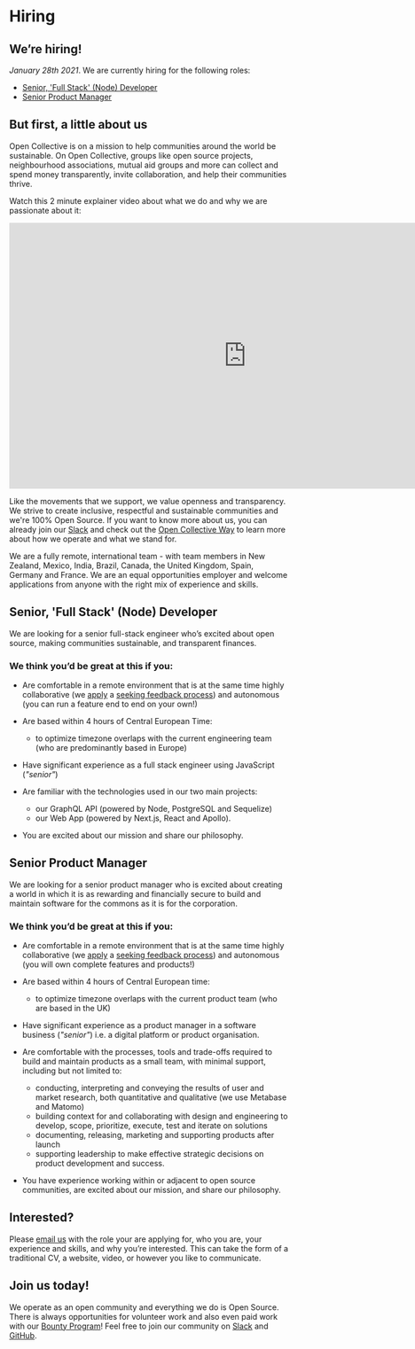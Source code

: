 # Hiring

## We’re hiring!

<!--
<strong>All position are currently filled, check back later! You can still send a spontaneous application if you wish.</strong>
-->

<em>January 28th 2021</em>. We are currently hiring for the following roles:

<ul>
  <li><a href='#developer'>Senior, 'Full Stack' (Node) Developer</a></li>
  <li><a href='#product-manager'>Senior Product Manager</a></li>
</ul>

## But first, a little about us

Open Collective is on a mission to help communities around the world be sustainable. On Open Collective, groups like open source projects, neighbourhood associations, mutual aid groups and more can collect and spend money transparently, invite collaboration, and help their communities thrive.

Watch this 2 minute explainer video about what we do and why we are passionate about it:

<iframe src="https://www.youtube.com/embed/IBU5fSILAe8?wmode=opaque&amp;enablejsapi=1" scrolling="no" width="854" height="480" frameborder="0"></iframe>

Like the movements that we support, we value openness and transparency. We strive to create inclusive, respectful and sustainable communities and we're 100% Open Source. If you want to know more about us, you can already join our [Slack](https://slack.opencollective.com) and check out the [Open Collective Way](https://docs.opencollective.com/help/about/the-open-collective-way) to learn more about how we operate and what we stand for.

We are a fully remote, international team - with team members in New Zealand, Mexico, India, Brazil, Canada, the United Kingdom, Spain, Germany and France. We are an equal opportunities employer and welcome applications from anyone with the right mix of experience and skills.

<h2 id='developer'>Senior, 'Full Stack' (Node) Developer</h2>

We are looking for a senior full-stack engineer who’s excited about open source, making communities sustainable, and transparent finances.

### We think you’d be great at this if you:

- Are comfortable in a remote environment that is at the same time highly collaborative (we [apply](https://github.com/opencollective/opencollective/issues/2267) a [seeking feedback process](https://reinventingorganizationswiki.com/theory/decision-making/)) and autonomous (you can run a feature end to end on your own!)

- Are based within 4 hours of Central European Time:

  - to optimize timezone overlaps with the current engineering team (who are predominantly based in Europe)

- Have significant experience as a full stack engineer using JavaScript (<em>"senior"</em>)

- Are familiar with the technologies used in our two main projects:

  - our GraphQL API (powered by Node, PostgreSQL and Sequelize)
  - our Web App (powered by Next.js, React and Apollo).

- You are excited about our mission and share our philosophy.

<h2 id='product-manager'>Senior Product Manager</h2>

We are looking for a senior product manager who is excited about creating a world in which it is as rewarding and financially secure to build and maintain software for the commons as it is for the corporation.

### We think you’d be great at this if you:

- Are comfortable in a remote environment that is at the same time highly collaborative (we [apply](https://github.com/opencollective/opencollective/issues/2267) a [seeking feedback process](https://reinventingorganizationswiki.com/theory/decision-making/)) and autonomous (you will own complete features and products!)

- Are based within 4 hours of Central European time:

  - to optimize timezone overlaps with the current product team (who are based in the UK)

- Have significant experience as a product manager in a software business (<em>"senior"</em>) i.e. a digital platform or product organisation.

- Are comfortable with the processes, tools and trade-offs required to build and maintain products as a small team, with minimal support, including but not limited to:

  - conducting, interpreting and conveying the results of user and market research, both quantitative and qualitative (we use Metabase and Matomo)
  - building context for and collaborating with design and engineering to develop, scope, prioritize, execute, test and iterate on solutions
  - documenting, releasing, marketing and supporting products after launch
  - supporting leadership to make effective strategic decisions on product development and success.

- You have experience working within or adjacent to open source communities, are excited about our mission, and share our philosophy.

<!--
## Want to apply spontaneously?
-->

## Interested?

Please [email us](mailto:info@opencollective.com) with the role your are applying for, who you are, your experience and skills, and why you’re interested. This can take the form of a traditional CV, a website, video, or however you like to communicate.

## Join us today!

We operate as an open community and everything we do is Open Source. There is always opportunities for volunteer work and also even paid work with our [Bounty Program](https://docs.opencollective.com/help/contributing/development/bounties)! Feel free to join our community on [Slack](https://slack.opencollective.com) and [GitHub](https://github.com/opencollective).
